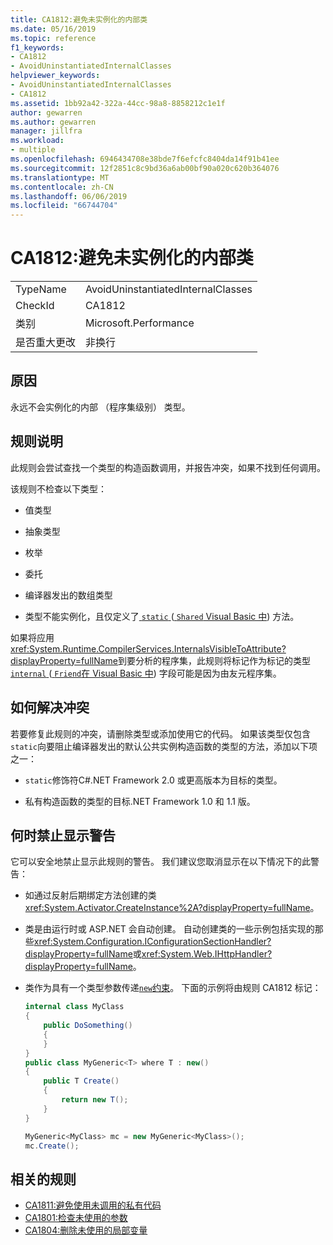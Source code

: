 ```yaml
---
title: CA1812:避免未实例化的内部类
ms.date: 05/16/2019
ms.topic: reference
f1_keywords:
- CA1812
- AvoidUninstantiatedInternalClasses
helpviewer_keywords:
- AvoidUninstantiatedInternalClasses
- CA1812
ms.assetid: 1bb92a42-322a-44cc-98a8-8858212c1e1f
author: gewarren
ms.author: gewarren
manager: jillfra
ms.workload:
- multiple
ms.openlocfilehash: 6946434708e38bde7f6efcfc8404da14f91b41ee
ms.sourcegitcommit: 12f2851c8c9bd36a6ab00bf90a020c620b364076
ms.translationtype: MT
ms.contentlocale: zh-CN
ms.lasthandoff: 06/06/2019
ms.locfileid: "66744704"
---
```

# <a name="ca1812-avoid-uninstantiated-internal-classes"></a>CA1812:避免未实例化的内部类

|||
|-|-|
|TypeName|AvoidUninstantiatedInternalClasses|
|CheckId|CA1812|
|类别|Microsoft.Performance|
|是否重大更改|非换行|

## <a name="cause"></a>原因

永远不会实例化的内部 （程序集级别） 类型。

## <a name="rule-description"></a>规则说明

此规则会尝试查找一个类型的构造函数调用，并报告冲突，如果不找到任何调用。

该规则不检查以下类型：

- 值类型

- 抽象类型

- 枚举

- 委托

- 编译器发出的数组类型

- 类型不能实例化，且仅定义了[ `static` ](/dotnet/csharp/language-reference/keywords/static) ([ `Shared` Visual Basic 中](/dotnet/visual-basic/language-reference/modifiers/shared)) 方法。

如果将应用<xref:System.Runtime.CompilerServices.InternalsVisibleToAttribute?displayProperty=fullName>到要分析的程序集，此规则将标记作为标记的类型[ `internal` ](/dotnet/csharp/language-reference/keywords/internal) ([ `Friend`在 Visual Basic 中](/dotnet/visual-basic/language-reference/modifiers/friend)) 字段可能是因为由友元程序集。

## <a name="how-to-fix-violations"></a>如何解决冲突

若要修复此规则的冲突，请删除类型或添加使用它的代码。 如果该类型仅包含`static`向要阻止编译器发出的默认公共实例构造函数的类型的方法，添加以下项之一：

- `static`修饰符C#.NET Framework 2.0 或更高版本为目标的类型。

- 私有构造函数的类型的目标.NET Framework 1.0 和 1.1 版。

## <a name="when-to-suppress-warnings"></a>何时禁止显示警告

它可以安全地禁止显示此规则的警告。 我们建议您取消显示在以下情况下的此警告：

- 如通过反射后期绑定方法创建的类<xref:System.Activator.CreateInstance%2A?displayProperty=fullName>。

- 类是由运行时或 ASP.NET 会自动创建。 自动创建类的一些示例包括实现的那些<xref:System.Configuration.IConfigurationSectionHandler?displayProperty=fullName>或<xref:System.Web.IHttpHandler?displayProperty=fullName>。

- 类作为具有一个类型参数传递[`new`约束](/dotnet/csharp/language-reference/keywords/new-constraint)。 下面的示例将由规则 CA1812 标记：

    ```csharp
    internal class MyClass
    {
        public DoSomething()
        {
        }
    }
    public class MyGeneric<T> where T : new()
    {
        public T Create()
        {
            return new T();
        }
    }

    MyGeneric<MyClass> mc = new MyGeneric<MyClass>();
    mc.Create();
    ```

## <a name="related-rules"></a>相关的规则

- [CA1811:避免使用未调用的私有代码](../code-quality/ca1811-avoid-uncalled-private-code.md)
- [CA1801:检查未使用的参数](../code-quality/ca1801-review-unused-parameters.md)
- [CA1804:删除未使用的局部变量](../code-quality/ca1804-remove-unused-locals.md)
